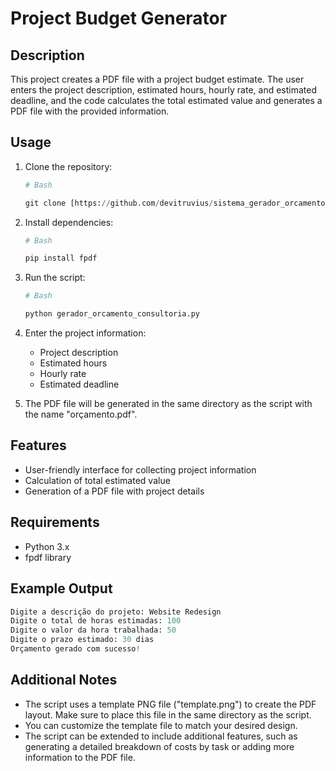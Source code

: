 # Project Budget Generator

## Description

This project creates a PDF file with a project budget estimate. The user enters the project description, estimated hours, hourly rate, and estimated deadline, and the code calculates the total estimated value and generates a PDF file with the provided information.

## Usage

1. Clone the repository:

   ```python
   # Bash

   git clone [https://github.com/devitruvius/sistema_gerador_orcamento_consultoria]
   ```

2. Install dependencies:

   ```python
   # Bash

   pip install fpdf
   ```

3. Run the script:

   ```python
   # Bash

   python gerador_orcamento_consultoria.py
   ```
   
4. Enter the project information:
   * Project description
   * Estimated hours
   * Hourly rate
   * Estimated deadline
  
5. The PDF file will be generated in the same directory as the script with the name "orçamento.pdf".

## Features

* User-friendly interface for collecting project information
* Calculation of total estimated value
* Generation of a PDF file with project details

## Requirements

* Python 3.x
* fpdf library

## Example Output

   ```python
   Digite a descrição do projeto: Website Redesign
   Digite o total de horas estimadas: 100
   Digite o valor da hora trabalhada: 50
   Digite o prazo estimado: 30 dias
   Orçamento gerado com sucesso!
   ```

## Additional Notes

* The script uses a template PNG file ("template.png") to create the PDF layout. Make sure to place this file in the same directory as the script.
* You can customize the template file to match your desired design.
* The script can be extended to include additional features, such as generating a detailed breakdown of costs by task or adding more information to the PDF file.
